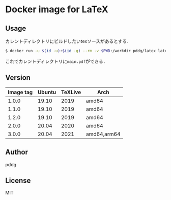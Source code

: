 # Docker image for LaTeX

## Usage

カレントディレクトリにビルドしたいtexソースがあるとする．

```bash
$ docker run -u $(id -u):$(id -g) --rm -v $PWD:/workdir pddg/latex latexmk main.tex
```

これでカレントディレクトリに`main.pdf`ができる．

## Version

| Image tag | Ubuntu | TeXLive | Arch        |
| --------- | ------ | ------- | ----------- |
| 1.0.0     | 19.10  | 2019    | amd64       |
| 1.1.0     | 19.10  | 2019    | amd64       |
| 1.2.0     | 19.10  | 2019    | amd64       |
| 2.0.0     | 20.04  | 2020    | amd64       |
| 3.0.0     | 20.04  | 2021    | amd64,arm64 |

## Author

pddg

## License

MIT

